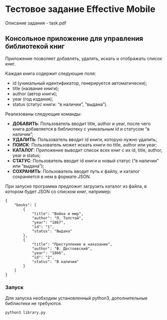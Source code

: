 # Тестовое задание Effective Mobile
Описание задания - task.pdf
## Консольное приложение для управления библиотекой книг
Приложение позволяет добавлять, удалять, искать и отображать список книг. 

Каждая книга содержит следующие поля:
* id (уникальный идентификатор, генерируется автоматически);
* title (название книги);
* author (автор книги);
* year (год издания);
* status (статус книги: “в наличии”, “выдана”).

Реализованы следующие команды:
* **ДОБАВИТЬ**: Пользователь вводит title, author и year, после чего книга добавляется в библиотеку с уникальным id и статусом “в наличии”;
* **УДАЛИТЬ**: Пользователь вводит id книги, которую нужно удалить;
* **ПОИСК**: Пользователь может искать книги по title, author или year;
* **КАТАЛОГ**: Приложение выводит список всех книг с их id, title, author, year и status;
* **СТАТУС**: Пользователь вводит id книги и новый статус (“в наличии” или “выдана”);
* **СОХРАНИТЬ**: Пользователь вводит путь к файлу, и каталог сохраняется в нем в формате JSON.

При запуске программа предложит загрузить каталог из файла, в котором будет JSON со списком книг, например:
```
{
    "books": [
        {
            "title": "Война и мир",
            "author": "Л. Толстой",
            "year": "1867",
            "id": "1",
            "status": "Выдана"
        },
        {
            "title": "Преступление и наказание",
            "author": "Ф. Достоевский",
            "year": "1866",
            "id": "2",
            "status": "В наличии"
        }
    ]
}
```
### Запуск
Для запуска необходим установленный python3, дополнительные библиотеки не требуются.
```
python3 library.py
```
